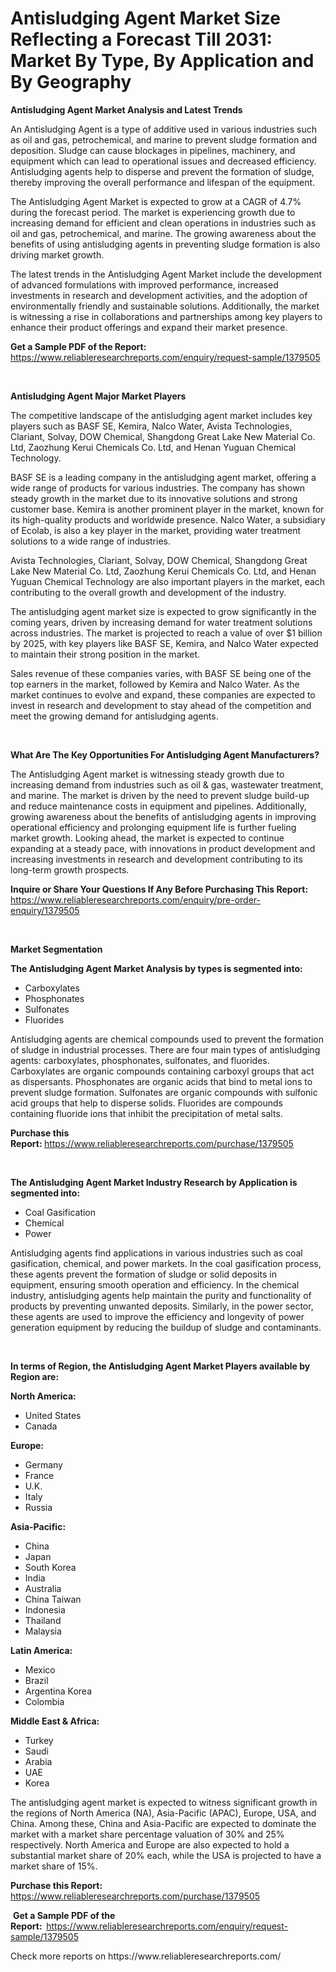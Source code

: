 <p><h1>Antisludging Agent Market Size Reflecting a Forecast Till 2031: Market By Type, By Application and By Geography</h1></p><p><strong>Antisludging Agent Market Analysis and Latest Trends</strong></p>
<p><p>An Antisludging Agent is a type of additive used in various industries such as oil and gas, petrochemical, and marine to prevent sludge formation and deposition. Sludge can cause blockages in pipelines, machinery, and equipment which can lead to operational issues and decreased efficiency. Antisludging agents help to disperse and prevent the formation of sludge, thereby improving the overall performance and lifespan of the equipment.</p><p>The Antisludging Agent Market is expected to grow at a CAGR of 4.7% during the forecast period. The market is experiencing growth due to increasing demand for efficient and clean operations in industries such as oil and gas, petrochemical, and marine. The growing awareness about the benefits of using antisludging agents in preventing sludge formation is also driving market growth.</p><p>The latest trends in the Antisludging Agent Market include the development of advanced formulations with improved performance, increased investments in research and development activities, and the adoption of environmentally friendly and sustainable solutions. Additionally, the market is witnessing a rise in collaborations and partnerships among key players to enhance their product offerings and expand their market presence.</p></p>
<p><strong>Get a Sample PDF of the Report:&nbsp;</strong> <a href="https://www.reliableresearchreports.com/enquiry/request-sample/1379505">https://www.reliableresearchreports.com/enquiry/request-sample/1379505</a></p>
<p>&nbsp;</p>
<p><strong>Antisludging Agent Major Market Players</strong></p>
<p><p>The competitive landscape of the antisludging agent market includes key players such as BASF SE, Kemira, Nalco Water, Avista Technologies, Clariant, Solvay, DOW Chemical, Shangdong Great Lake New Material Co. Ltd, Zaozhung Kerui Chemicals Co. Ltd, and Henan Yuguan Chemical Technology.</p><p>BASF SE is a leading company in the antisludging agent market, offering a wide range of products for various industries. The company has shown steady growth in the market due to its innovative solutions and strong customer base. Kemira is another prominent player in the market, known for its high-quality products and worldwide presence. Nalco Water, a subsidiary of Ecolab, is also a key player in the market, providing water treatment solutions to a wide range of industries.</p><p>Avista Technologies, Clariant, Solvay, DOW Chemical, Shangdong Great Lake New Material Co. Ltd, Zaozhung Kerui Chemicals Co. Ltd, and Henan Yuguan Chemical Technology are also important players in the market, each contributing to the overall growth and development of the industry.</p><p>The antisludging agent market size is expected to grow significantly in the coming years, driven by increasing demand for water treatment solutions across industries. The market is projected to reach a value of over $1 billion by 2025, with key players like BASF SE, Kemira, and Nalco Water expected to maintain their strong position in the market.</p><p>Sales revenue of these companies varies, with BASF SE being one of the top earners in the market, followed by Kemira and Nalco Water. As the market continues to evolve and expand, these companies are expected to invest in research and development to stay ahead of the competition and meet the growing demand for antisludging agents.</p></p>
<p>&nbsp;</p>
<p><strong>What Are The Key Opportunities For Antisludging Agent Manufacturers?</strong></p>
<p><p>The Antisludging Agent market is witnessing steady growth due to increasing demand from industries such as oil & gas, wastewater treatment, and marine. The market is driven by the need to prevent sludge build-up and reduce maintenance costs in equipment and pipelines. Additionally, growing awareness about the benefits of antisludging agents in improving operational efficiency and prolonging equipment life is further fueling market growth. Looking ahead, the market is expected to continue expanding at a steady pace, with innovations in product development and increasing investments in research and development contributing to its long-term growth prospects.</p></p>
<p><strong>Inquire or Share Your Questions If Any Before Purchasing This Report:</strong> <a href="https://www.reliableresearchreports.com/enquiry/pre-order-enquiry/1379505">https://www.reliableresearchreports.com/enquiry/pre-order-enquiry/1379505</a></p>
<p>&nbsp;</p>
<p><strong>Market Segmentation</strong></p>
<p><strong>The Antisludging Agent Market Analysis by types is segmented into:</strong></p>
<p><ul><li>Carboxylates</li><li>Phosphonates</li><li>Sulfonates</li><li>Fluorides</li></ul></p>
<p><p>Antisludging agents are chemical compounds used to prevent the formation of sludge in industrial processes. There are four main types of antisludging agents: carboxylates, phosphonates, sulfonates, and fluorides. Carboxylates are organic compounds containing carboxyl groups that act as dispersants. Phosphonates are organic acids that bind to metal ions to prevent sludge formation. Sulfonates are organic compounds with sulfonic acid groups that help to disperse solids. Fluorides are compounds containing fluoride ions that inhibit the precipitation of metal salts.</p></p>
<p><strong>Purchase this Report:&nbsp;</strong><a href="https://www.reliableresearchreports.com/purchase/1379505">https://www.reliableresearchreports.com/purchase/1379505</a></p>
<p>&nbsp;</p>
<p><strong>The Antisludging Agent Market Industry Research by Application is segmented into:</strong></p>
<p><ul><li>Coal Gasification</li><li>Chemical</li><li>Power</li></ul></p>
<p><p>Antisludging agents find applications in various industries such as coal gasification, chemical, and power markets. In the coal gasification process, these agents prevent the formation of sludge or solid deposits in equipment, ensuring smooth operation and efficiency. In the chemical industry, antisludging agents help maintain the purity and functionality of products by preventing unwanted deposits. Similarly, in the power sector, these agents are used to improve the efficiency and longevity of power generation equipment by reducing the buildup of sludge and contaminants.</p></p>
<p>&nbsp;</p>
<p><strong>In terms of Region, the Antisludging Agent Market Players available by Region are:</strong></p>
<p>
    <p> <strong> North America: </strong>
        <ul>
            <li>United States</li>
            <li>Canada</li>
        </ul>
        </p> 
    <p> <strong> Europe: </strong>
        <ul>
            <li>Germany</li>
            <li>France</li>
            <li>U.K.</li>
            <li>Italy</li>
            <li>Russia</li>
        </ul>
        </p> 
    <p> <strong> Asia-Pacific: </strong>
        <ul>
            <li>China</li>
            <li>Japan</li>
            <li>South Korea</li>
            <li>India</li>
            <li>Australia</li>
            <li>China Taiwan</li>
            <li>Indonesia</li>
            <li>Thailand</li>
            <li>Malaysia</li>
        </ul>
        </p> 
    <p> <strong> Latin America: </strong>
        <ul>
            <li>Mexico</li>
            <li>Brazil</li>
            <li>Argentina Korea</li>
            <li>Colombia</li>
        </ul>
        </p> 
    <p> <strong> Middle East & Africa: </strong>
        <ul>
            <li>Turkey</li>
            <li>Saudi</li>
            <li>Arabia</li>
            <li>UAE</li>
            <li>Korea</li>
        </ul>
    </p>
    </p>
<p><p>The antisludging agent market is expected to witness significant growth in the regions of North America (NA), Asia-Pacific (APAC), Europe, USA, and China. Among these, China and Asia-Pacific are expected to dominate the market with a market share percentage valuation of 30% and 25% respectively. North America and Europe are also expected to hold a substantial market share of 20% each, while the USA is projected to have a market share of 15%.</p></p>
<p><strong>Purchase this Report: </strong><a href="https://www.reliableresearchreports.com/purchase/1379505">https://www.reliableresearchreports.com/purchase/1379505</a></p>
<p>&nbsp;<strong>Get a Sample PDF of the Report:&nbsp;&nbsp;</strong><a href="https://www.reliableresearchreports.com/enquiry/request-sample/1379505">https://www.reliableresearchreports.com/enquiry/request-sample/1379505</a></p>
<p><strong></strong></p>
<p>Check more reports on https://www.reliableresearchreports.com/</p>